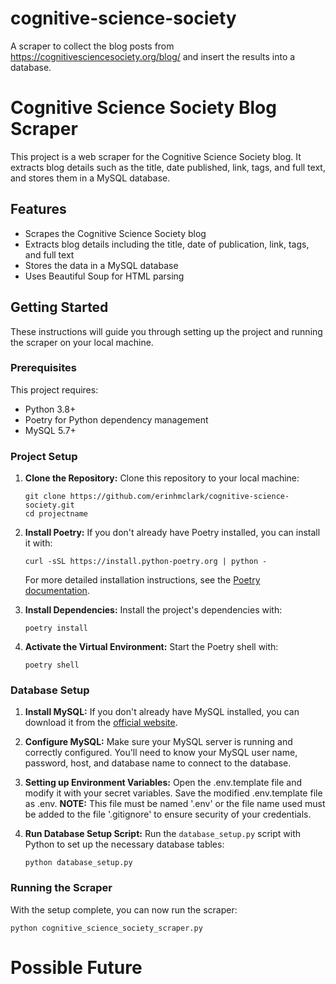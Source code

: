 # cognitive-science-society

A scraper to collect the blog posts from https://cognitivesciencesociety.org/blog/ and insert the results into a database.

# Cognitive Science Society Blog Scraper

This project is a web scraper for the Cognitive Science Society blog. 
It extracts blog details such as the title, date published, link, tags, and full text, and stores them in a MySQL database.

## Features

- Scrapes the Cognitive Science Society blog
- Extracts blog details including the title, date of publication, link, tags, and full text
- Stores the data in a MySQL database
- Uses Beautiful Soup for HTML parsing

## Getting Started

These instructions will guide you through setting up the project and running the scraper on your local machine.

### Prerequisites

This project requires:

- Python 3.8+
- Poetry for Python dependency management
- MySQL 5.7+ 

### Project Setup

1. **Clone the Repository:** Clone this repository to your local machine:

    ```
    git clone https://github.com/erinhmclark/cognitive-science-society.git
    cd projectname
    ```

2. **Install Poetry:** If you don't already have Poetry installed, you can install it with:

    ```
    curl -sSL https://install.python-poetry.org | python -
    ```

    For more detailed installation instructions, see the [Poetry documentation](https://python-poetry.org/docs/#installation).

3. **Install Dependencies:** Install the project's dependencies with:

    ```
    poetry install
    ```

4. **Activate the Virtual Environment:** Start the Poetry shell with:

    ```
    poetry shell
    ```

### Database Setup

1. **Install MySQL:** If you don't already have MySQL installed, you can download it from the [official website](https://dev.mysql.com/downloads/installer/).

2. **Configure MySQL:** Make sure your MySQL server is running and correctly configured. You'll need to know your MySQL user name, password, host, and database name to connect to the database.
3. **Setting up Environment Variables:** Open the .env.template file and modify it with your secret variables. Save the modified .env.template file as .env. **NOTE:** This file must be named '.env' or the file name used must be added to the file '.gitignore' to ensure security of your credentials.
4. **Run Database Setup Script:** Run the `database_setup.py` script with Python to set up the necessary database tables:

    ```
    python database_setup.py
    ```

### Running the Scraper

With the setup complete, you can now run the scraper:
```
python cognitive_science_society_scraper.py 
```

# Possible Future